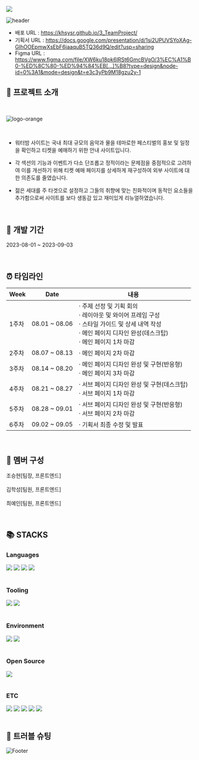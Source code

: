 <a href="https://hits.seeyoufarm.com"><img src="https://hits.seeyoufarm.com/api/count/incr/badge.svg?url=https%3A%2F%2Fgithub.com%2Fkhsysr%2F3_TeamProject&count_bg=%23000000&title_bg=%2334C9EE&icon=reverbnation.svg&icon_color=%23E7E7E7&title=Github&edge_flat=false"/></a>

![header](https://capsule-render.vercel.app/api?type=waving&color=34C9EE&text=WEBSITE%20RENEWAL%20PROJECT%20&animation=twinkling&fontSize=20&fontAlignY=33&fontAlign=80&height=250&fontColor=d6ace6&desc=%20WATER%20BOMB&descAlignY=55&descAlign=70&descSize=75&rotate=-6
)

- 배포 URL :  https://khsysr.github.io/3_TeamProject/
- 기획서 URL : https://docs.google.com/presentation/d/1si2UPUVSYoXAg-GIhOOEpmwXsEbF6jaaquB5TQ36d9Q/edit?usp=sharing
- Figma URL : https://www.figma.com/file/XW6ku18pk6lRSt6GmcBVgO/3%EC%A1%B0-%ED%8C%80-%ED%94%84%EB[…]%B8?type=design&node-id=0%3A1&mode=design&t=e3c3yPb9M18gzu2y-1

## 🙋 프로젝트 소개

<br>

![logo-orange](https://github.com/khsysr/3_TeamProject/assets/139949169/d6c87cda-6a67-41f7-aaf0-187f7b5b2904)

<br>

- 워터밤 사이트는 국내 최대 규모의 음악과 물을 테마로한 페스티벌의 홍보 및 일정을 확인하고 티켓을 예매하기 위한 안내 사이트입니다.

- 각 섹션의 기능과 이벤트가 다소 단조롭고 정적이라는 문제점을 중점적으로 고려하여 이를 개선하기 위해 티켓 예매 페이지를 상세하게 재구성하여 외부 사이트에 대한 의존도를 줄였습니다.

- 젊은 세대를 주 타겟으로 설정하고 그들의 취향에 맞는 친화적이며 동적인 요소들을 추가함으로써 사이트를 보다 생동감 있고 재미있게 리뉴얼하였습니다.

<br>

## 📆 개발 기간

2023-08-01 ~ 2023-09-03

<br>

## ⏰ 타임라인

| Week |   Date  | 내용 |
| ------ | -- |----------- |
| 1주차 |  08.01 ~ 08.06  |· 주제 선정 및 기획 회의<br>· 레이아웃 및 와이어 프레임 구성<br>· 스타일 가이드 및 상세 내역 작성<br>· 메인 페이지 디자인 완성(데스크탑)<br>· 메인 페이지 1차 마감 |
| 2주차 |  08.07 ~ 08.13  |· 메인 페이지 2차 마감|
| 3주차 |  08.14 ~ 08.20  |· 메인 페이지 디자인 완성 및 구현(반응형)<br>· 메인 페이지 3차 마감  |
| 4주차 |  08.21 ~ 08.27  |· 서브 페이지 디자인 완성 및 구현(데스크탑)<br>· 서브 페이지 1차 마감 |
| 5주차 |  08.28 ~ 09.01  |· 서브 페이지 디자인 완성 및 구현(반응형)<br>· 서브 페이지 2차 마감   |
| 6주차 |  09.02 ~ 09.05  |· 기획서 최종 수정 및 발표|

<br>

## 👬 멤버 구성

조승현[팀장, 프론트엔드]
<br>
<br>
김학성[팀원, 프론트엔드]
<br>
<br>
최예인[팀원, 프론트엔드]

<br>

## 📚 STACKS

<div>
<h3>Languages</h3>
<img src="https://img.shields.io/badge/-HTML5-E34F26?style=flat&logo=HTML5&logoColor=white"/>
<img src="https://img.shields.io/badge/-CSS3-1572B6?style=flat&logo=CSS3&logoColor=white"/>
<img src="https://img.shields.io/badge/-JavaScript-F7DF1E?style=flat&logo=JavaScript&logoColor=white"/>
<img src="https://img.shields.io/badge/-jQuery-0769AD?style=flat&logo=jQuery&logoColor=white"/>
</div>
<br>
<div>
<h3>Tooling</h3>
<img src="https://img.shields.io/badge/-GitHub-181717?style=flat&logo=GitHub&logoColor=white"/> 
<img src="https://img.shields.io/badge/-Git-F05032?style=flat&logo=Git&logoColor=white"/>
</div>
<br>
<div>
<h3>Environment</h3>
<img src="https://img.shields.io/badge/-Windows10-0078D6?style=flat&logo=Windows&logoColor=white"/>
<img src="https://img.shields.io/badge/-macOS-000000?style=flat&logo=macOS&logoColor=white"/>
</div>
<br>
<div>
<h3>Open Source</h3>
<img src="https://img.shields.io/badge/-Naver-03C75A?style=flat&logo=Naver&logoColor=white"/> 
</div>
<br>
<div>
<h3>ETC</h3>
<img src="https://img.shields.io/badge/-Slack-4A154B?style=flat&logo=Slack&logoColor=white"/>
<img src="https://img.shields.io/badge/-Notion-000000?style=flat&logo=Notion&logoColor=white"/>
<img src="https://img.shields.io/badge/-Figma-F24E1E?style=flat&logo=Figma&logoColor=white"/>
<img src="https://img.shields.io/badge/-Adobe Photoshop-31A8FF?style=flat&logo=Adobe Photoshop&logoColor=white"/>
<img src="https://img.shields.io/badge/-Adobe Illustrator-FF9A00?style=flat&logo=Adobe Illustrator&logoColor=white"/>
</div>

<br>

## 🌟 트러블 슈팅


![Footer](https://capsule-render.vercel.app/api?type=waving&color=34C9EE&height=150&section=footer)
